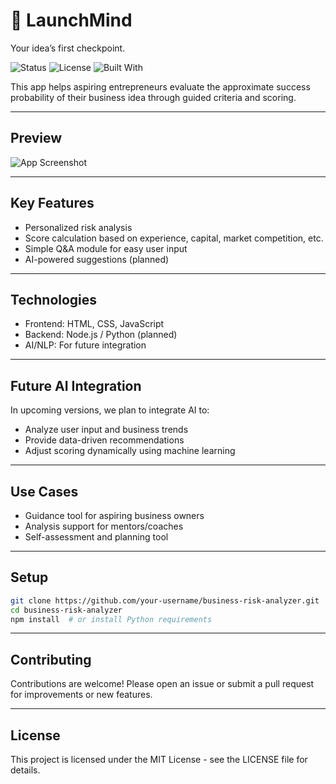 # 🚀 LaunchMind 
Your idea’s first checkpoint.

![Status](https://img.shields.io/badge/status-in_development-yellow)
![License](https://img.shields.io/badge/license-MIT-blue)
![Built With](https://img.shields.io/badge/Built%20with-HTML%2FCSS%2FJS-green)

This app helps aspiring entrepreneurs evaluate the approximate success probability of their business idea through guided criteria and scoring.

---

## Preview

![App Screenshot](https://via.placeholder.com/800x400.png?text=Business+Risk+Analyzer+UI+Preview)

---

## Key Features

- Personalized risk analysis
- Score calculation based on experience, capital, market competition, etc.
- Simple Q&A module for easy user input
- AI-powered suggestions (planned)

---

## Technologies

- Frontend: HTML, CSS, JavaScript
- Backend: Node.js / Python (planned)
- AI/NLP: For future integration

---

## Future AI Integration

In upcoming versions, we plan to integrate AI to:

- Analyze user input and business trends
- Provide data-driven recommendations
- Adjust scoring dynamically using machine learning

---

## Use Cases

- Guidance tool for aspiring business owners
- Analysis support for mentors/coaches
- Self-assessment and planning tool

---

## Setup

```bash
git clone https://github.com/your-username/business-risk-analyzer.git
cd business-risk-analyzer
npm install  # or install Python requirements
```

---

## Contributing

Contributions are welcome! Please open an issue or submit a pull request for improvements or new features.

---

## License

This project is licensed under the MIT License - see the LICENSE file for details.
